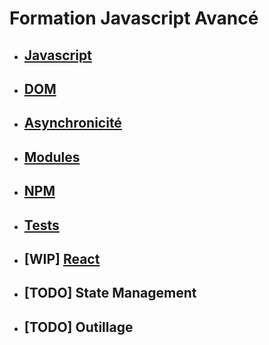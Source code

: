 # Formation Javascript Avancé

* ## [Javascript](./chapitres/javascript.md)
* ## [DOM](./chapitres/dom.md)
* ## [Asynchronicité](./chapitres/asynchrone.md)
* ## [Modules](./chapitres/modules.md)
* ## [NPM](./chapitres/npm.md)
* ## [Tests](./chapitres/tests.md)
* ## [WIP] [React](./chapitres/tests.md)
* ## [TODO] State Management
* ## [TODO] Outillage

